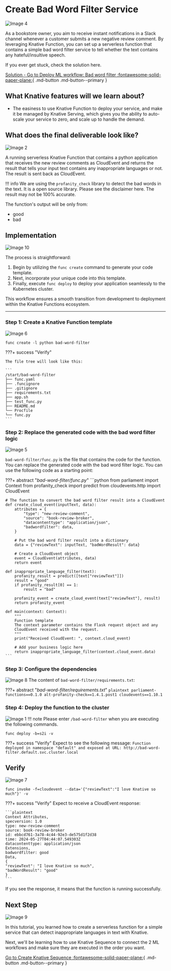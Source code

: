 # Create Bad Word Filter Service

![Image 4](images/image4.png)

As a bookstore owner, you aim to receive instant notifications in a Slack channel whenever a customer submits a new negative review comment. By leveraging Knative Function, you can set up a serverless function that contains a simple bad word filter service to tell whether the text contains any hateful/insultive speech.

If you ever get stuck, check the solution here.

[Solution - Go to Deploy ML workflow: Bad word filter :fontawesome-solid-paper-plane:](../page-3/solution-create-bad-word-filter-service.md){ .md-button .md-button--primary }

## **What Knative features will we learn about?**

- The easiness to use Knative Function to deploy your service, and make it be managed by Knative Serving, which gives you the ability to auto-scale your service to zero, and scale up to handle the demand.

## **What does the final deliverable look like?**

![Image 2](images/image2.png)

A running serverless Knative Function that contains a python application that receives the new review comments as CloudEvent and returns the result that tells your input text contains any inappropriate languages or not. The result is sent back as CloudEvent.

!!! info
    We are using the `profanity_check` library to detect the bad words in the text. It is a open source library. Please see the disclaimer here. The result may not be 100% accurate.

The function's output will be only from:

- good
- bad

## **Implementation**

![Image 10](images/image10.png)

The process is straightforward:

1. Begin by utilizing the `func create` command to generate your code template.
2. Next, incorporate your unique code into this template.
3. Finally, execute `func deploy` to deploy your application seamlessly to the Kubernetes cluster.

This workflow ensures a smooth transition from development to deployment within the Knative Functions ecosystem.

---

### **Step 1: Create a Knative Function template**

![Image 6](images/image6.png)
```shell
func create -l python bad-word-filter
```

???+ success "Verify"

    The file tree will look like this:

    ```
    /start/bad-word-filter
    ├── func.yaml
    ├── .funcignore
    ├── .gitignore
    ├── requirements.txt
    ├── app.sh
    ├── test_func.py
    ├── README.md
    └── Procfile
    └── func.py
    ```

### **Step 2: Replace the generated code with the bad word filter logic**

![Image 5](images/image5.png)

`bad-word-filter/func.py` is the file that contains the code for the function. You can replace the generated code with the bad word filter logic. You can use the following code as a starting point:

???+ abstract "_bad-word-filter/func.py_"
    ```python
    from parliament import Context
    from profanity_check import predict
    from cloudevents.http import CloudEvent

    # The function to convert the bad word filter result into a CloudEvent
    def create_cloud_event(inputText, data):
        attributes = {
            "type": "new-review-comment",
            "source": "book-review-broker",
            "datacontenttype": "application/json",
            "badwordfilter": data,
        }

        # Put the bad word filter result into a dictionary
        data = {"reviewText": inputText, "badWordResult": data}

        # Create a CloudEvent object
        event = CloudEvent(attributes, data)
        return event

    def inappropriate_language_filter(text):
        profanity_result = predict([text["reviewText"]])
        result = "good"
        if profanity_result[0] == 1:
            result = "bad"
        
        profanity_event = create_cloud_event(text["reviewText"], result)
        return profanity_event

    def main(context: Context):
        """
        Function template
        The context parameter contains the Flask request object and any
        CloudEvent received with the request.
        """
        print("Received CloudEvent: ", context.cloud_event)

        # Add your business logic here
        return inappropriate_language_filter(context.cloud_event.data)
    ```

### **Step 3: Configure the dependencies**

![Image 8](images/image8.png)
The content of `bad-word-filter/requirements.txt`:

???+ abstract "_bad-word-filter/requirements.txt_"
    ```plaintext
    parliament-functions==0.1.0
    alt-profanity-check==1.4.1.post1
    cloudevents==1.10.1
    ```

### **Step 4: Deploy the function to the cluster**

![Image 1](images/image1.png)
!!! note
    Please enter `/bad-word-filter` when you are executing the following commands.

```plaintext
func deploy -b=s2i -v
```
???+ success "Verify"
    Expect to see the following message:
    ```
    Function deployed in namespace "default" and exposed at URL:
    http://bad-word-filter.default.svc.cluster.local
    ```

## **Verify**

![Image 7](images/image7.png)

```plaintext
func invoke -f=cloudevent --data='{"reviewText":"I love Knative so much"}' -v
```

???+ success "Verify"
    Expect to receive a CloudEvent response:

    ```plaintext
    Context Attributes,
    specversion: 1.0
    type: new-review-comment
    source: book-review-broker
    id: ebbcd761-3a78-4c44-92e3-de575d1f2d38
    time: 2024-05-27T04:44:07.549303Z
    datacontenttype: application/json
    Extensions,
    badwordfilter: good
    Data,
    {
    "reviewText": "I love Knative so much",
    "badWordResult": "good"
    }
    ```

If you see the response, it means that the function is running successfully.

## **Next Step**

![Image 9](images/image9.png)

In this tutorial, you learned how to create a serverless function for a simple service that can detect inappropriate languages in text with Knative. 

Next, we'll be learning how to use Knative Sequence to connect the 2 ML workflows and make sure they are executed in the order you want. 

[Go to Create Knative Sequence :fontawesome-solid-paper-plane:](../page-4/create-sequence-to-streamline-ML-workflows.md){ .md-button .md-button--primary }
